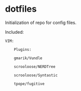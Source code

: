 # dotfiles
Initialization of repo for config files.

Included:

	VIM:

		Plugins:

		gmarik/Vundle

		scrooloose/NERDTree

		scrooloose/Syntastic

		tpope/fugitive 
